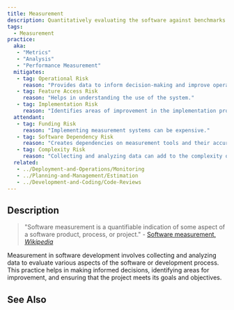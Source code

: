 ```yaml
---
title: Measurement
description: Quantitatively evaluating the software against benchmarks along some defined dimension.
tags: 
  - Measurement
practice:
  aka: 
   - "Metrics"
   - "Analysis"
   - "Performance Measurement"
  mitigates:
   - tag: Operational Risk
     reason: "Provides data to inform decision-making and improve operational efficiency."
   - tag: Feature Access Risk
     reason: "Helps in understanding the use of the system."
   - tag: Implementation Risk
     reason: "Identifies areas of improvement in the implementation process."
  attendant:
   - tag: Funding Risk
     reason: "Implementing measurement systems can be expensive."
   - tag: Software Dependency Risk
     reason: "Creates dependencies on measurement tools and their accuracy."
   - tag: Complexity Risk
     reason: "Collecting and analyzing data can add to the complexity of the project."
  related:
   - ../Deployment-and-Operations/Monitoring
   - ../Planning-and-Management/Estimation
   - ../Development-and-Coding/Code-Reviews
---
```


<PracticeIntro details={frontMatter} /> 

## Description

> "Software measurement is a quantifiable indication of some aspect of a software product, process, or project." - [Software measurement, _Wikipedia_](https://en.wikipedia.org/wiki/Software_measurement)

Measurement in software development involves collecting and analyzing data to evaluate various aspects of the software or development process. This practice helps in making informed decisions, identifying areas for improvement, and ensuring that the project meets its goals and objectives.

## See Also

<TagList tag="Measurement" />
